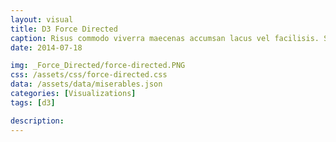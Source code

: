 ```yaml
---
layout: visual
title: D3 Force Directed
caption: Risus commodo viverra maecenas accumsan lacus vel facilisis. Suscipit adipiscing bibendum estultricies integer quis auctor elit sed.
date: 2014-07-18

img: _Force_Directed/force-directed.PNG
css: /assets/css/force-directed.css
data: /assets/data/miserables.json
categories: [Visualizations]
tags: [d3]

description: 
---
```

<link rel="stylesheet" href="{{ page.css }}">
<script src="https://d3js.org/d3.v5.min.js"></script>

<script>

	var width = window.innerWidth,
		height = window.innerHeight,
		svg = d3.select("#visual").append("svg").attr("class", "mx-auto").attr("width", width).attr("height", height),
		g = svg.append("g"),
		color = d3.scaleOrdinal(d3.schemeDark2),
		simulation = d3.forceSimulation()
			.force("link", d3.forceLink().distance(10).strength(.5))
			.force("charge", d3.forceManyBody().strength(-50))
			.force("center", d3.forceCenter(width / 2, height / 2))
			.force("collide", d3.forceCollide().radius(2));

	d3.json("{{ page.data }}").then(function(graph) {
//	d3.json("{{ page.data }}", function(error, graph) {

	  var nodes = graph.nodes,
		  nodeById = d3.map(nodes, function(d) { return d.id; }),
		  links = graph.links,
		  bilinks = [];

	  links.forEach(function(link) {
		var s = link.source = nodeById.get(link.source),
			t = link.target = nodeById.get(link.target),
			i = {label: "label"}; // intermediate node
		nodes.push(i);
		links.push({source: s, target: i}, {source: i, target: t});
		bilinks.push([s, i, t]);
	  });

	  g.append("defs")
		 .append("marker")
			.attr("id", "arrow")
			.attr("viewBox", "0 -3 10 10")
			.attr("refX", 15)
			.attr("refY", 0)
			.attr("markerWidth", 8)
			.attr("markerHeight", 8)
			.attr("orient", "auto")
			  .append("svg:path")
				.attr("d", "M0,-5L10,0L0,5"); 
		  
	  link = g.selectAll(".link")
		.data(bilinks)
		.enter().append("path")
			.attr("class", "link")
			.attr('marker-end','url(#arrow)')
			.attr('id', function (d, i) {return 'edgepath' + i})
			.style("pointer-events", "none");

	  edgelabels = g.selectAll(".edgelabel")
		.data(bilinks)
		.enter().append('text')
			.style("pointer-events", "none")
			.style("font-size", 8)
			.style("opacity", 0)
			.style("fill", "grey");

	  edgelabels
		.append('textPath')
			.attr('xlink:href', function (d, i) {return '#edgepath' + i})
			.style("text-anchor", "middle")
			.style("pointer-events", "none")
			.attr("startOffset", "50%")
			.text(function(d,i){ return d[1].label + i; });	

	  var node = g.selectAll(".node")
		.data(nodes.filter(function(d) { return d.id; }))
		.enter().append("g")
		   .call(d3.drag()
			  .on("start", dragstarted)
			  .on("drag", dragged)
			  .on("end", dragended));
			  
	/*	
	  node.append("svg:image")
		.attr("xlink:href", function() { return "/img/portfolio/cabin.png"})
		.attr("x", -25)
		.attr("y", -25)
		.attr("height", 50)
		.attr("width", 50);
	*/
		
	  nodePath = node.append("path")
		.attr("class", "node")
		.attr("fill", function(d) { return color(d.group); })
		.attr("d", d3.symbol().size(64).type(d3.symbolDiamond))
		.on("mouseover, pointerover", mouseover)
		.on("mouseout, pointerout", mouseout);
		
	  nodeText = node.append("text")
		.attr("x", 12)
		.attr("dy", "0.35em")
		.style("opacity", 0)
		.style("pointer-events", "none")
		.text(function(d) { return d.id; });

	  var zoom_handler = d3.zoom().on("zoom", zoom_actions);
	  zoom_handler(svg); 
		
	  simulation
		  .nodes(nodes)
		  .on("tick", ticked);

	  simulation.force("link")
		  .links(links);

	  for (var i = 0; i < 500; ++i) simulation.tick();
	  
	  function mouseover(d) {
		var node_highlight = [d.id];
		link
			.style("opacity",0.1)
			.filter(function(l) { 
				check = (l[0].id == d.id || l[2].id == d.id);
				if (check) { node_highlight.push(l[0].id); node_highlight.push(l[2].id); }
				return check; })
			.style("opacity",1);
		edgelabels		
			.style("opacity",0)
			.filter(function(l) { return (l[0].id == d.id || l[2].id == d.id); })
			.style("opacity",1);
		nodePath		
			.style("opacity",0.1)
			.filter(function(l) { return (node_highlight.indexOf(l.id) > -1); })
			.style("opacity",1);	
		nodeText		
			.style("opacity",0)
			.filter(function(l) { return (node_highlight.indexOf(l.id) > -1); })
			.style("opacity",1);
	  }  
	  function mouseout(d) {
		link.style("opacity",1);
		edgelabels.style("opacity",0);
		nodePath.style("opacity",1);	
		nodeText.style("opacity",0);
	  }
	  function ticked() { link.attr("d", positionLink); node.attr("transform", positionNode); }
	  function zoom_actions(){ g.attr("transform", d3.event.transform) }
	});

	function positionLink(d) { return "M" + d[0].x + "," + d[0].y + "S" + d[1].x + "," + d[1].y + " " + d[2].x + "," + d[2].y; }
	function positionNode(d) { return "translate(" + d.x + "," + d.y + ")"; }
	function dragstarted(d) { if (!d3.event.active) simulation.alphaTarget(0.3).restart(); d.fx = d.x, d.fy = d.y; }
	function dragged(d) { d.fx = d3.event.x, d.fy = d3.event.y; }
	function dragended(d) { if (!d3.event.active) simulation.alphaTarget(0); d.fx = null, d.fy = null; }

</script>